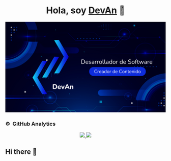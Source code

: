 <div align="center">
<h1 align="center">Hola, soy <a href="https://aristi.dev">DevAn</a> 👋</h1>
</div>

<img src="./Nunito.png" alt="Descripción de la imagen" >


### ⚙️ &nbsp;GitHub Analytics

<p align="center">
<a href="https://github.com/DevAn-Projects">
  <img height="180em" src="https://github-readme-stats-eight-theta.vercel.app/api?username=DevAn-Projects&show_icons=true&theme=algolia&include_all_commits=true&count_private=true"/>
  <img height="180em" src="https://github-readme-stats-eight-theta.vercel.app/api/top-langs/?username=DevAn-Projects&layout=compact&langs_count=8&theme=algolia"/>
</a>
</p>


## Hi there 👋

<!--
**DevAn-Projects/DevAn-Projects** is a ✨ _special_ ✨ repository because its `README.md` (this file) appears on your GitHub profile.

Here are some ideas to get you started:

- 🔭 I’m currently working on ...
- 🌱 I’m currently learning ...
- 👯 I’m looking to collaborate on ...
- 🤔 I’m looking for help with ...
- 💬 Ask me about ...
- 📫 How to reach me: ...
- 😄 Pronouns: ...
- ⚡ Fun fact: ...
-->
